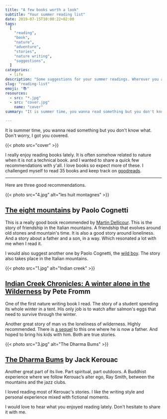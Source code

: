 ```yaml
---
title: "A few books worth a look"
subtitle: "Your summer reading list"
date: 2019-07-15T10:00:22+02:00
tags:
  [
    "reading",
    "book",
    "nature",
    "adventure",
    "stories",
    "nature writing",
    "suggestions",
  ]
categories:
  - life
description: "Some suggestions for your summer readings. Wherever you are, mountains or beach."
slug: "reading-list"
emoji: "📚"
resources:
  - src: "*.jpg"
  - src: "cover.jpg"
    name: "cover"
summary: "It is summer time, you wanna read something but you don't know what. Don't worry, I got you covered. I really enjoy reading books lately. It is often somehow related to nature when it is not a technical book. and I wanted to share a quick few recommendations with y'all."

---
```


It is summer time, you wanna read something but you don't know what. Don't worry, I got you covered.

{{< photo src="cover" >}}

I really enjoy reading books lately. It is often somehow related to nature when it is not a technical book. and I wanted to share a quick few recommendations with y'all. I love books so expect more of these. I challenged myself to read 35 books and keep track on [goodreads](https://www.goodreads.com/bonjouryannick).

<hr/>

Here are three good recommendations.

{{< photo src="4.jpg" alt="les huit montagnes" >}}

## [The eight mountains](https://amzn.to/32l2uhH) by Paolo Cognetti

This is a really good book recommended by [Martin Dellicour](http://www.martindellicour.be). This is the story of friendship in the Italian mountains. A friendship that evolves around old stones and mountain's time.
It is also a good story around loneliness. And a story about a father and a son, in a way. Which resonated a lot with me when I read it.

I would also suggest another one by Paolo Cognetti, the [wild boy](https://amzn.to/30nu4JA). The story also takes place in the Italian mountains.

{{< photo src="1.jpg" alt="Indian creek" >}}

## [Indian Creek Chronicles: A winter alone in the Wilderness](https://amzn.to/2G7RwTx) by Pete Fromm

One of the first nature writing book I read. The story of a student spending its whole winter in a tent. His only job is to watch after salmon's eggs that need to survive through the winter.

Another great story of man vs the loneliness of wilderness. Highly recommended. There is [a sequel](https://amzn.to/2xOpI1D) to this one where he is now a father. And hoped to bring his kids with him.
Both are true stories.

{{< photo src="3.jpg" alt="The Dharma Bums" >}}

## [The Dharma Bums](https://amzn.to/2GaveAn) by Jack Kerouac

Another great part of its live. Part spiritual, part outdoors. A Buddhist experience where we follow Kerouac’s alter ego, Ray Smith, between the mountains and the jazz clubs.

I loved reading most of Kerouac's stories. I like the writing style and personal experience mixed with fictional moments.

I would love to hear what you enjoyed reading lately. Don't hesitate to share it with me.
